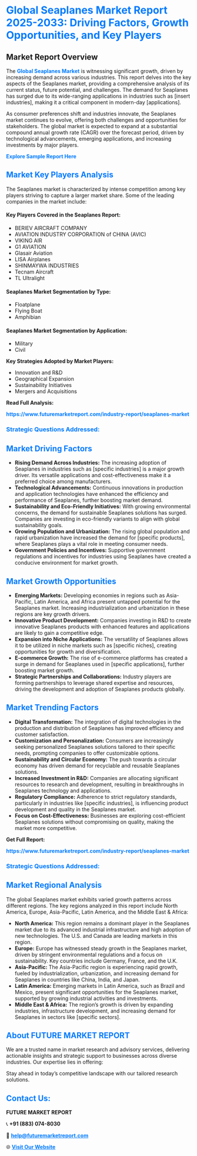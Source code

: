 <h1 style="color: #007BFF;">Global Seaplanes Market Report 2025-2033: Driving Factors, Growth Opportunities, and Key Players</h1>

<section id="overview">
<h2>Market Report Overview</h2>
<p>The <a href="https://www.futuremarketreport.com/industry-report/seaplanes-market" style="color: #007BFF; text-decoration: none;"><strong>Global Seaplanes Market</strong></a> is witnessing significant growth, driven by increasing demand across various industries. This report delves into the key aspects of the Seaplanes market, providing a comprehensive analysis of its current status, future potential, and challenges. The demand for Seaplanes has surged due to its wide-ranging applications in industries such as [insert industries], making it a critical component in modern-day [applications].</p>
<p>As consumer preferences shift and industries innovate, the Seaplanes market continues to evolve, offering both challenges and opportunities for stakeholders. The global market is expected to expand at a substantial compound annual growth rate (CAGR) over the forecast period, driven by technological advancements, emerging applications, and increasing investments by major players.</p>
</section>

<section id="overview">
<p><a href="https://www.futuremarketreport.com/request-sample/reportId=83127" style="color: #007BFF; text-decoration: none;"><strong>Explore Sample Report Here</strong></a></p>
</section>

<section id="key-players">
<h2 style="color: #007BFF;">Market Key Players Analysis</h2>
<p>The Seaplanes market is characterized by intense competition among key players striving to capture a larger market share. Some of the leading companies in the market include:</p>
<h4>Key Players Covered in the Seaplanes Report:</h4>
<ul><li>BERIEV AIRCRAFT COMPANY</li><li>AVIATION INDUSTRY CORPORATION of CHINA (AVIC)</li><li>VIKING AIR</li><li>G1 AVIATION</li><li>Glasair Aviation</li><li>LISA Airplanes</li><li>SHINMAYWA INDUSTRIES</li><li>Tecnam Aircraft</li><li>TL Ultralight</li></ul>
<h4>Seaplanes Market Segmentation by Type:</h4>
<ul><li>Floatplane</li><li>Flying Boat</li><li>Amphibian</li></ul>

<h4>Seaplanes Market Segmentation by Application:</h4>
<ul><li>Military</li><li>Civil</li></ul>
<p><strong>Key Strategies Adopted by Market Players:</strong></p>
<ul>
<li>Innovation and R&D</li>
<li>Geographical Expansion</li>
<li>Sustainability Initiatives</li>
<li>Mergers and Acquisitions</li>
</ul>
</section>

<section>
<p><strong>Read Full Analysis: </strong></p><a href="https://www.futuremarketreport.com/industry-report/seaplanes-market" style="color: #007BFF; text-decoration: none;"><strong>https://www.futuremarketreport.com/industry-report/seaplanes-market</strong></a>
<h3 style="color: #007BFF;">Strategic Questions Addressed:</h3>
</section>

<section id="driving-factors">
<h2 style="color: #007BFF;">Market Driving Factors</h2>
<ul>
<li><strong>Rising Demand Across Industries:</strong> The increasing adoption of Seaplanes in industries such as [specific industries] is a major growth driver. Its versatile applications and cost-effectiveness make it a preferred choice among manufacturers.</li>
<li><strong>Technological Advancements:</strong> Continuous innovations in production and application technologies have enhanced the efficiency and performance of Seaplanes, further boosting market demand.</li>
<li><strong>Sustainability and Eco-Friendly Initiatives:</strong> With growing environmental concerns, the demand for sustainable Seaplanes solutions has surged. Companies are investing in eco-friendly variants to align with global sustainability goals.</li>
<li><strong>Growing Population and Urbanization:</strong> The rising global population and rapid urbanization have increased the demand for [specific products], where Seaplanes plays a vital role in meeting consumer needs.</li>
<li><strong>Government Policies and Incentives:</strong> Supportive government regulations and incentives for industries using Seaplanes have created a conducive environment for market growth.</li>
</ul>
</section>

<section id="growth-opportunities">
<h2 style="color: #007BFF;">Market Growth Opportunities</h2>
<ul>
<li><strong>Emerging Markets:</strong> Developing economies in regions such as Asia-Pacific, Latin America, and Africa present untapped potential for the Seaplanes market. Increasing industrialization and urbanization in these regions are key growth drivers.</li>
<li><strong>Innovative Product Development:</strong> Companies investing in R&D to create innovative Seaplanes products with enhanced features and applications are likely to gain a competitive edge.</li>
<li><strong>Expansion into Niche Applications:</strong> The versatility of Seaplanes allows it to be utilized in niche markets such as [specific niches], creating opportunities for growth and diversification.</li>
<li><strong>E-commerce Growth:</strong> The rise of e-commerce platforms has created a surge in demand for Seaplanes used in [specific applications], further boosting market growth.</li>
<li><strong>Strategic Partnerships and Collaborations:</strong> Industry players are forming partnerships to leverage shared expertise and resources, driving the development and adoption of Seaplanes products globally.</li>
</ul>
</section>

<section id="trending-factors">
<h2 style="color: #007BFF;">Market Trending Factors</h2>
<ul>
<li><strong>Digital Transformation:</strong> The integration of digital technologies in the production and distribution of Seaplanes has improved efficiency and customer satisfaction.</li>
<li><strong>Customization and Personalization:</strong> Consumers are increasingly seeking personalized Seaplanes solutions tailored to their specific needs, prompting companies to offer customizable options.</li>
<li><strong>Sustainability and Circular Economy:</strong> The push towards a circular economy has driven demand for recyclable and reusable Seaplanes solutions.</li>
<li><strong>Increased Investment in R&D:</strong> Companies are allocating significant resources to research and development, resulting in breakthroughs in Seaplanes technology and applications.</li>
<li><strong>Regulatory Compliance:</strong> Adherence to strict regulatory standards, particularly in industries like [specific industries], is influencing product development and quality in the Seaplanes market.</li>
<li><strong>Focus on Cost-Effectiveness:</strong> Businesses are exploring cost-efficient Seaplanes solutions without compromising on quality, making the market more competitive.</li>
</ul>
</section>

<section>
<p><strong>Get Full Report: </strong></p><a href="https://www.futuremarketreport.com/industry-report/seaplanes-market" style="color: #007BFF; text-decoration: none;"><strong>https://www.futuremarketreport.com/industry-report/seaplanes-market</strong></a>
<h3 style="color: #007BFF;">Strategic Questions Addressed:</h3>
</section>


<section id="regional-analysis">
<h2 style="color: #007BFF;">Market Regional Analysis</h2>
<p>The global Seaplanes market exhibits varied growth patterns across different regions. The key regions analyzed in this report include North America, Europe, Asia-Pacific, Latin America, and the Middle East & Africa:</p>
<ul>
<li><strong>North America:</strong> This region remains a dominant player in the Seaplanes market due to its advanced industrial infrastructure and high adoption of new technologies. The U.S. and Canada are leading markets in this region.</li>
<li><strong>Europe:</strong> Europe has witnessed steady growth in the Seaplanes market, driven by stringent environmental regulations and a focus on sustainability. Key countries include Germany, France, and the U.K.</li>
<li><strong>Asia-Pacific:</strong> The Asia-Pacific region is experiencing rapid growth, fueled by industrialization, urbanization, and increasing demand for Seaplanes in countries like China, India, and Japan.</li>
<li><strong>Latin America:</strong> Emerging markets in Latin America, such as Brazil and Mexico, present significant opportunities for the Seaplanes market, supported by growing industrial activities and investments.</li>
<li><strong>Middle East & Africa:</strong> The region’s growth is driven by expanding industries, infrastructure development, and increasing demand for Seaplanes in sectors like [specific sectors].</li>
</ul>
</section>

<footer>
<h2 style="color: #007BFF;">About FUTURE MARKET REPORT</h2>
<p>We are a trusted name in market research and advisory services, delivering actionable insights and strategic support to businesses across diverse industries. Our expertise lies in offering:</p>

<p>Stay ahead in today’s competitive landscape with our tailored research solutions.</p>

<h2 style="color: #007BFF;">Contact Us:</h2>
<p><strong>FUTURE MARKET REPORT</strong></p>
<p>📞 <strong>+91 (883) 074-8030</strong></p>
<p>📧 <strong><a href="mailto:help@futuremarketreport.com" style="color: #007BFF;">help@futuremarketreport.com</a></strong></p>
<p>🌐 <strong><a href="https://www.futuremarketreport.com/" style="color: #007BFF;">Visit Our Website</a></strong></p>
</footer>